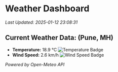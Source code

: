 
# Weather Dashboard

_Last Updated: 2025-01-12 23:08:31_

## Current Weather Data: (Pune, MH)
- **Temperature:** 18.9 °C ![Temperature Badge](https://img.shields.io/badge/Temperature-Low%20Temp-blue)
- **Wind Speed:** 2.6 km/h ![Wind Speed Badge](https://img.shields.io/badge/Wind%20Speed-Low%20Wind-blue)

*Powered by Open-Meteo API*
